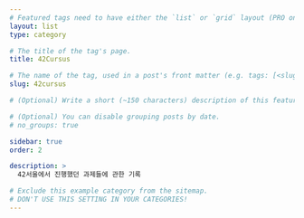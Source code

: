 ```yaml
---
# Featured tags need to have either the `list` or `grid` layout (PRO only).
layout: list
type: category

# The title of the tag's page.
title: 42Cursus

# The name of the tag, used in a post's front matter (e.g. tags: [<slug>]).
slug: 42cursus

# (Optional) Write a short (~150 characters) description of this featured tag.

# (Optional) You can disable grouping posts by date.
# no_groups: true

sidebar: true
order: 2

description: >
  42서울에서 진행했던 과제들에 관한 기록

# Exclude this example category from the sitemap.
# DON'T USE THIS SETTING IN YOUR CATEGORIES!
---
```

